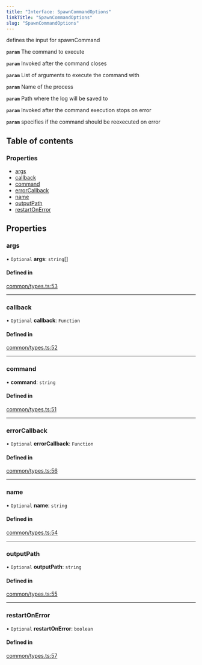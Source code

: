 ```yaml
---
title: "Interface: SpawnCommandOptions"
linkTitle: "SpawnCommandOptions"
slug: "SpawnCommandOptions"
---
```


defines the input for spawnCommand

**`param`** The command to execute

**`param`** Invoked after the command closes

**`param`** List of arguments to execute the command with

**`param`** Name of the process

**`param`** Path where the log will be saved to

**`param`**
Invoked after the command execution stops on error

**`param`** specifies if the command should be reexecuted on error

## Table of contents

### Properties

- [args](SpawnCommandOptions.md#args)
- [callback](SpawnCommandOptions.md#callback)
- [command](SpawnCommandOptions.md#command)
- [errorCallback](SpawnCommandOptions.md#errorcallback)
- [name](SpawnCommandOptions.md#name)
- [outputPath](SpawnCommandOptions.md#outputpath)
- [restartOnError](SpawnCommandOptions.md#restartonerror)

## Properties

### args

• `Optional` **args**: `string`[]

#### Defined in

[common/types.ts:53](https://github.com/DooomiT/ros2-cli/blob/67e338d/cli/src/common/types.ts#L53)

___

### callback

• `Optional` **callback**: `Function`

#### Defined in

[common/types.ts:52](https://github.com/DooomiT/ros2-cli/blob/67e338d/cli/src/common/types.ts#L52)

___

### command

• **command**: `string`

#### Defined in

[common/types.ts:51](https://github.com/DooomiT/ros2-cli/blob/67e338d/cli/src/common/types.ts#L51)

___

### errorCallback

• `Optional` **errorCallback**: `Function`

#### Defined in

[common/types.ts:56](https://github.com/DooomiT/ros2-cli/blob/67e338d/cli/src/common/types.ts#L56)

___

### name

• `Optional` **name**: `string`

#### Defined in

[common/types.ts:54](https://github.com/DooomiT/ros2-cli/blob/67e338d/cli/src/common/types.ts#L54)

___

### outputPath

• `Optional` **outputPath**: `string`

#### Defined in

[common/types.ts:55](https://github.com/DooomiT/ros2-cli/blob/67e338d/cli/src/common/types.ts#L55)

___

### restartOnError

• `Optional` **restartOnError**: `boolean`

#### Defined in

[common/types.ts:57](https://github.com/DooomiT/ros2-cli/blob/67e338d/cli/src/common/types.ts#L57)
